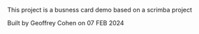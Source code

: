 This project is a busness card demo based on a scrimba project

Built by Geoffrey Cohen on 07 FEB 2024